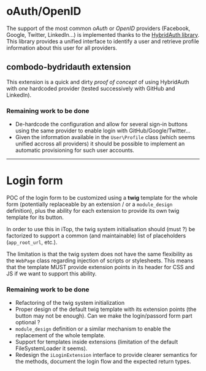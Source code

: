 # oAuth/OpenID

The support of the most common *oAuth* or *OpenID* providers (Facebook, Google, Twitter, LinkedIn...) is implemented thanks to the [HybridAuth library](https://hybridauth.github.io/). This library provides a unified interface to identify a user and retrieve profile information about this user for all providers.

## combodo-bydridauth extension

This extension is a quick and dirty *proof of concept* of using HybridAuth with *one* hardcoded provider (tested successively with GitHub and LinkedIn).

### Remaining work to be done

 - De-hardcode the configuration and allow for several sign-in buttons using the same provider to enable login with GitHub/Google/Twitter...
 - Given the information available in the `User\Profile` class (which seems unified accross all providers) it should be possible to implement an automatic provisioning for such user accounts. 

------------------------------

# Login form

POC of the login form to be customized using a **twig** template for the whole form (potentially replaceable by an extension / or a `module_design` definition), plus the ability for each extension to provide its own twig template for its button.

In order to use this in iTop, the twig system initialisation should (must ?) be factorized to support a common (and maintainable) list of placeholders (`app_root_url`, etc.).

The limitation is that the twig system does not have the same flexibility as the `WebPage` class regarding injection of scripts or stylesheets. This means that the template MUST provide extension points in its header for CSS and JS if we want to support this ability.

### Remaining work to be done

 - Refactoring of the twig system initialization
 - Proper design of the default twig template with its extension points (the button may not be enough). Can we make the login/passord form part optional ?
 - `module_design` definition or a similar mechanism to enable the replacement of the whole template.
 - Support for templates inside extensions (limitation of the default FileSystemLoader it seems).
 - Redesign the `iLoginExtension` interface to provide clearer semantics for the methods, document the login flow and the expected return types.
